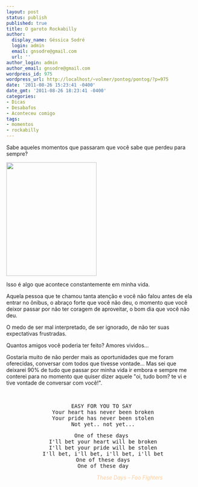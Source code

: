 ```yaml
---
layout: post
status: publish
published: true
title: O garoto Rockabilly
author:
  display_name: Géssica Sodré
  login: admin
  email: gnsodre@gmail.com
  url: ''
author_login: admin
author_email: gnsodre@gmail.com
wordpress_id: 975
wordpress_url: http://localhost/~volmer/pontog/pontog/?p=975
date: '2011-08-26 15:23:41 -0400'
date_gmt: '2011-08-26 18:23:41 -0400'
categories:
- Dicas
- Desabafos
- Aconteceu comigo
tags:
- momentos
- rockabilly
---
```

<p>Sabe aqueles momentos que passaram que você sabe que perdeu para sempre?</p>
<p><a href="http://dianelorraine.files.wordpress.com/2009/10/15597__crybaby_l.jpeg?w=315&amp;h=395"><img class="aligncenter size-medium wp-image-985" title="Johnny" src="http://localhost/~volmer/pontog/pontog/wp-content/uploads/2011/08/15597__crybaby_l-239x300.jpg" alt="" width="239" height="300" /></a></p>
<p>Isso é algo que acontece constantemente em minha vida.</p>
<p>Aquela pessoa que te chamou tanta atenção e você não falou antes de ela entrar no ônibus, o abraço forte que você não deu, o momento que você deixor passar por não ter coragem de aproveitar, o bom dia que você não deu.</p>
<p>O medo de ser mal interpretado, de ser ignorado, de não ter suas expectativas frustradas.</p>
<p>Quantos amigos você poderia ter feito? Amores vividos...</p>
<p>Gostaria muito de não perder mais as oportunidades que me foram oferecidas, conversar com todos que tivesse vontade... Mas sei que deixarei 90% de tudo que passar por minha vida ir embora e sempre me conterei para no momento que quiser dizer aquele "oi, tudo bom? te vi e tive vontade de conversar com você!".</p>
<p>&nbsp;</p>
<pre style="text-align: center;">EASY FOR YOU TO SAY
 Your heart has never been broken
 Your pride has never been stolen
 Not yet.. not yet...</pre>
<pre style="text-align: center;">One of these days
 I'll bet your heart will be broken
 I'll bet your pride will be stolen
 I'll bet, i'll bet, i'll bet, i'll bet
 One of these days
 One of these day</pre>
<address style="text-align: center; padding-left: 150px;"><span style="color: #ffcc99;">These Days - Foo Fighters</span></address>
